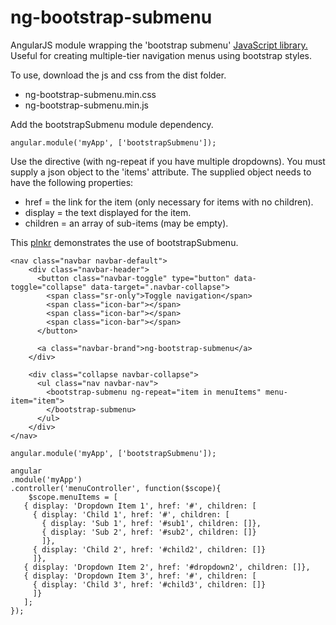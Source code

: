 # ng-bootstrap-submenu

AngularJS module wrapping the 'bootstrap submenu' <a href="http://vsn4ik.github.io/bootstrap-submenu/">JavaScript library.</a>
Useful for creating multiple-tier navigation menus using bootstrap styles.

To use, download the js and css from the dist folder.

* ng-bootstrap-submenu.min.css
* ng-bootstrap-submenu.min.js

Add the bootstrapSubmenu module dependency.

	angular.module('myApp', ['bootstrapSubmenu']);

Use the <bootstrapSubmenu> directive (with ng-repeat if you have multiple dropdowns).  You must supply a json object
	to the 'items' attribute.  The supplied object needs to have the following properties:
	
* href = the link for the item (only necessary for items with no children).
* display = the text displayed for the item.
* children = an array of sub-items (may be empty).
	
This <a href="http://plnkr.co/edit/BUFaUJG7Ftaw5rIhpwj4">plnkr</a> demonstrates the use of bootstrapSubmenu.

	<nav class="navbar navbar-default">
		<div class="navbar-header">
		  <button class="navbar-toggle" type="button" data-toggle="collapse" data-target=".navbar-collapse">
			<span class="sr-only">Toggle navigation</span>
			<span class="icon-bar"></span>
			<span class="icon-bar"></span>
			<span class="icon-bar"></span>
		  </button>

		  <a class="navbar-brand">ng-bootstrap-submenu</a>
		</div>

		<div class="collapse navbar-collapse">
		  <ul class="nav navbar-nav">
			<bootstrap-submenu ng-repeat="item in menuItems" menu-item="item">
			</bootstrap-submenu>
		  </ul>
		</div>
	</nav>
	
	angular.module('myApp', ['bootstrapSubmenu']);

	angular
	.module('myApp')
	.controller('menuController', function($scope){
	 	$scope.menuItems = [
	   { display: 'Dropdown Item 1', href: '#', children: [
		 { display: 'Child 1', href: '#', children: [
		   { display: 'Sub 1', href: '#sub1', children: []},
		   { display: 'Sub 2', href: '#sub2', children: []}
		   ]},
		 { display: 'Child 2', href: '#child2', children: []}
		 ]},
	   { display: 'Dropdown Item 2', href: '#dropdown2', children: []},
	   { display: 'Dropdown Item 3', href: '#', children: [
		 { display: 'Child 3', href: '#child3', children: []}
		 ]}
	   ];
	});